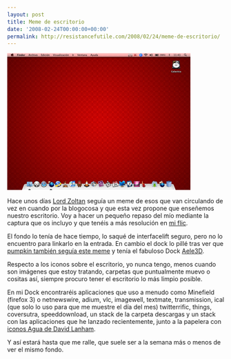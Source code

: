 ```yaml
---
layout: post
title: Meme de escritorio
date: '2008-02-24T00:00:00+00:00'
permalink: http://resistancefutile.com/2008/02/24/meme-de-escritorio/
---
```

<img src='/assets/zz02ecfef3.jpg' alt='red bones' class="centro_borde" />

Hace unos días <a href="http://lordzoltan.gafapasta.com/?p=480">Lord Zoltan</a> seguía un meme de esos que van circulando de vez en cuando por la blogocosa y que esta vez propone que enseñemos nuestro escritorio. Voy a hacer un pequeño repaso del mío mediante la captura que os incluyo y que tenéis a más resolución en <a href="http://www.flickr.com/photos/savior1980/2287474687/">mi flic</a>.

El fondo lo tenía de hace tiempo, lo saqué de interfacelift seguro, pero no lo encuentro para linkarlo en la entrada. En cambio el dock lo pillé tras ver que <a href="http://intemperie79.wordpress.com/2008/02/23/meme-del-escritorio/">pumpkin también seguía este meme</a> y tenía el fabuloso Dock <a href="http://www.vanillasoap.com/nov/Aele3D.zip">Aele3D</a>.

Respecto a los iconos sobre el escritorio, yo nunca tengo, menos cuando son imágenes que estoy tratando, carpetas que puntualmente muevo o cositas así, siempre procuro tener el escritorio lo más limpio posible. 

En mi Dock encontraréis aplicaciones que uso a menudo como Minefield (firefox 3) o netnewswire, adium, vlc, imagewell, textmate, transmission, ical (que solo lo uso para que me muestre el día del mes) twitterrific, things, coversutra, speeddownload, un stack de la carpeta descargas y un stack con las aplicaciones que he lanzado recientemente, junto a la papelera con <a href="http://www.applesfera.com/2008/01/23-mas-iconos-agua-folders-para-leopard">iconos Agua de David Lanham</a>.

Y así estará hasta que me ralle, que suele ser a la semana más o menos de ver el mismo fondo.

